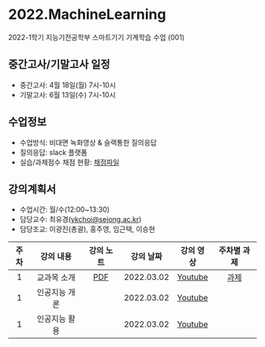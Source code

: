 # 2022.MachineLearning
2022-1학기 지능기전공학부 스마트기기 기계학습 수업 (001)

## 중간고사/기말고사 일정
- 중간고사: 4월 18일(월) 7시-10시 
- 기말고사: 6월 13일(수) 7시-10시

## 수업정보
- 수업방식: 비대면 녹화영상 & 슬랙통한 질의응답
- 질의응답: slack 플랫폼
- 실습/과제점수 채점 현황: [채점파일](https://docs.google.com/spreadsheets/d/1SWyDo8FFm8497iPIcR2Ma_xybgxmRu-mouXfwichNtw/edit#gid=0)

## 강의계획서
- 수업시간: 월/수(12:00~13:30) 
- 담당교수: 최유경(ykchoi@sejong.ac.kr)
- 담당조교: 이광진(총괄), 홍주영, 임근택, 이승현 

| 주차 | 강의 내용 | 강의 노트 | 강의 날짜 |  강의 영상 | 주차별 과제 | 
|:---:|:---:|:---:|:---:|:---:|:---:| 
| 1 | 교과목 소개  | [PDF](https://github.com/sejongresearch/2022.MachineLearning/blob/main/LectureNote/%5B%E1%84%80%E1%85%B5%E1%84%80%E1%85%A8%E1%84%92%E1%85%A1%E1%86%A8%E1%84%89%E1%85%B3%E1%86%B8%5D%5B1%E1%84%8C%E1%85%AE%E1%84%8E%E1%85%A1%5D%20%E1%84%80%E1%85%AA%E1%84%86%E1%85%A9%E1%86%A8%E1%84%89%E1%85%A9%E1%84%80%E1%85%A2_20220302.pdf) | 2022.03.02 | [Youtube](https://youtu.be/yA_j6otV_po) | [과제](https://github.com/sejongresearch/2022.MachineLearning/blob/main/Labs/w1p1.md) |
| 1 | 인공지능 개론 | | 2022.03.02 | [Youtube](https://youtu.be/PNs8j_HTn38) |  |
| 1 | 인공지능 활용 | | 2022.03.02 | [Youtube](https://youtu.be/Y4y8xE99gH4) |  |

